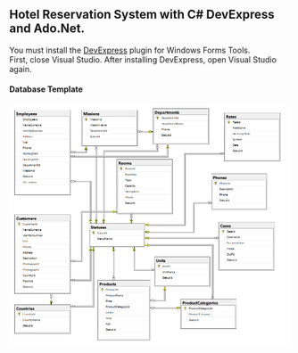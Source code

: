 ##  Hotel Reservation System with C# DevExpress and Ado.Net.
You must install the [DevExpress](https://go.devexpress.com/DevexpressDownload_UniversalTrial.aspx) plugin for Windows Forms Tools.
<br />
First, close Visual Studio. After installing DevExpress, open Visual Studio again.

#### Database Template
![](pictures/HotelDb.png)
